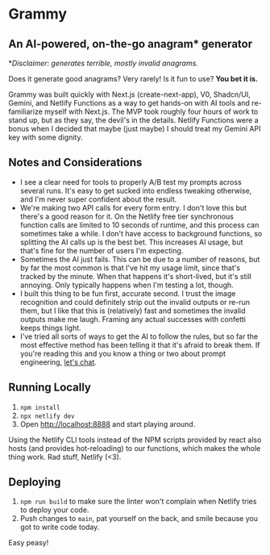 # Grammy

## An AI-powered, on-the-go anagram* generator

**Disclaimer: generates terrible, mostly invalid anagrams.*

Does it generate good anagrams? Very rarely! Is it fun to use? **You bet it is.**

Grammy was built quickly with Next.js (create-next-app), V0, Shadcn/UI, Gemini, and Netlify Functions as a way to get hands-on with AI tools and re-familiarize myself with Next.js. The MVP took roughly four hours of work to stand up, but as they say, the devil's in the details. Netlify Functions were a bonus when I decided that maybe (just maybe) I should treat my Gemini API key with some dignity.

## Notes and Considerations

* I see a clear need for tools to properly A/B test my prompts across several runs. It's easy to get sucked into endless tweaking otherwise, and I'm never super confident about the result.
* We're making two API calls for every form entry. I don't love this but there's a good reason for it. On the Netlify free tier synchronous function calls are limited to 10 seconds of runtime, and this process can sometimes take a while. I don't have access to background functions, so splitting the AI calls up is the best bet. This increases AI usage, but that's fine for the number of users I'm expecting.
* Sometimes the AI just fails. This can be due to a number of reasons, but by far the most common is that I've hit my usage limit, since that's tracked by the minute. When that happens it's short-lived, but it's still annoying. Only typically happens when I'm testing a lot, though.
* I built this thing to be fun first, accurate second. I trust the image recognition and could definitely strip out the invalid outputs or re-run them, but I like that this is (relatively) fast and sometimes the invalid outputs make me laugh. Framing any actual successes with confetti keeps things light.
* I've tried all sorts of ways to get the AI to follow the rules, but so far the most effective method has been telling it that it's afraid to break them. If you're reading this and you know a thing or two about prompt engineering, [let's chat](https://morrillplou.me/contact/).

## Running Locally

1. `npm install`
2. `npx netlify dev`
3. Open [http://localhost:8888](http://localhost:8888) and start playing around.

Using the Netlify CLI tools instead of the NPM scripts provided by react also hosts (and provides hot-reloading) to our functions, which makes the whole thing work. Rad stuff, Netlify (<3).

## Deploying

1. `npm run build` to make sure the linter won't complain when Netlify tries to deploy your code.
1. Push changes to `main`, pat yourself on the back, and smile because you got to write code today.

Easy peasy!
